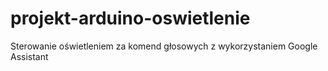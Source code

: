 # projekt-arduino-oswietlenie
Sterowanie oświetleniem za komend głosowych z wykorzystaniem Google Assistant

